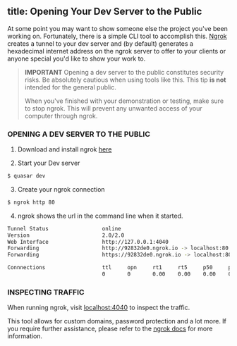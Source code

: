 title: Opening Your Dev Server to the Public
---
At some point you may want to show someone else the project you've been working on. Fortunately, there is a simple CLI tool to accomplish this. [Ngrok](https://ngrok.com/) creates a tunnel to your dev server and (by default) generates a hexadecimal internet address on the ngrok server to offer to your clients or anyone special you'd like to show your work to. 

> **IMPORTANT**
> Opening a dev server to the public constitutes security risks. Be absolutely cautious when using tools like this. This tip **is not** intended for the general public. 
> 
> When you've finished with your demonstration or testing, make sure to stop ngrok. This will prevent any unwanted access of your computer through ngrok.

### OPENING A DEV SERVER TO THE PUBLIC

1. Download and install ngrok [here](https://ngrok.com/download)

2. Start your Dev server
``` bash
$ quasar dev
```

3. Create your ngrok connection
``` bash
$ ngrok http 80
```

4. ngrok shows the url in the command line when it started.
``` bash
Tunnel Status                 online
Version                       2.0/2.0
Web Interface                 http://127.0.0.1:4040
Forwarding                    http://92832de0.ngrok.io -> localhost:80
Forwarding                    https://92832de0.ngrok.io -> localhost:80

Connnections                  ttl     opn     rt1     rt5     p50     p90
                              0       0       0.00    0.00    0.00    0.00
```

### INSPECTING TRAFFIC

When running ngrok, visit [localhost:4040](http://localhost:4040) to inspect the traffic.

This tool allows for custom domains, password protection and a lot more. If you require further assistance, please refer to the [ngrok docs](https://ngrok.com/docs) for more information.
